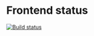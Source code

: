 # Frontend status

[![Build status](https://ci.appveyor.com/api/projects/status/github/Roman9456/HelpDesk_Front?branch=main&svg=true)](https://ci.appveyor.com/project/Roman9456/HelpDesk_Front)

